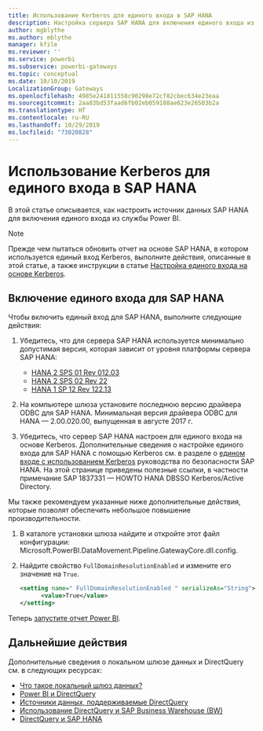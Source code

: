 ```yaml
---
title: Использование Kerberos для единого входа в SAP HANA
description: Настройка сервера SAP HANA для включения единого входа из службы Power BI
author: mgblythe
ms.author: mblythe
manager: kfile
ms.reviewer: ''
ms.service: powerbi
ms.subservice: powerbi-gateways
ms.topic: conceptual
ms.date: 10/10/2019
LocalizationGroup: Gateways
ms.openlocfilehash: 4985e241811558c90298e72cf82cbec634e23eaa
ms.sourcegitcommit: 2aa83bd53faad6fb02eb059188ae623e26503b2a
ms.translationtype: HT
ms.contentlocale: ru-RU
ms.lasthandoff: 10/29/2019
ms.locfileid: "73020828"
---
```

# <a name="use-kerberos-for-single-sign-on-sso-to-sap-hana"></a>Использование Kerberos для единого входа в SAP HANA

В этой статье описывается, как настроить источник данных SAP HANA для включения единого входа из службы Power BI.

> [!NOTE]
> Прежде чем пытаться обновить отчет на основе SAP HANA, в котором используется единый вход Kerberos, выполните действия, описанные в этой статье, а также инструкции в статье [Настройка единого входа на основе Kerberos](service-gateway-sso-kerberos.md).

## <a name="enable-sso-for-sap-hana"></a>Включение единого входа для SAP HANA

Чтобы включить единый вход для SAP HANA, выполните следующие действия:

1. Убедитесь, что для сервера SAP HANA используется минимально допустимая версия, которая зависит от уровня платформы сервера SAP HANA:
   - [HANA 2 SPS 01 Rev 012.03](https://launchpad.support.sap.com/#/notes/2557386)
   - [HANA 2 SPS 02 Rev 22](https://launchpad.support.sap.com/#/notes/2547324)
   - [HANA 1 SP 12 Rev 122.13](https://launchpad.support.sap.com/#/notes/2528439)

2. На компьютере шлюза установите последнюю версию драйвера ODBC для SAP HANA. Минимальная версия драйвера ODBC для HANA — 2.00.020.00, выпущенная в августе 2017 г.

3. Убедитесь, что сервер SAP HANA настроен для единого входа на основе Kerberos. Дополнительные сведения о настройке единого входа для SAP HANA с помощью Kerberos см. в разделе о [едином входе с использованием Kerberos](https://help.sap.com/viewer/b3ee5778bc2e4a089d3299b82ec762a7/2.0.03/1885fad82df943c2a1974f5da0eed66d.html) руководства по безопасности SAP HANA. На этой странице приведены полезные ссылки, в частности примечание SAP 1837331 — HOWTO HANA DBSSO Kerberos/Active Directory.

Мы также рекомендуем указанные ниже дополнительные действия, которые позволят обеспечить небольшое повышение производительности.

1. В каталоге установки шлюза найдите и откройте этот файл конфигурации: Microsoft.PowerBI.DataMovement.Pipeline.GatewayCore.dll.config.

2. Найдите свойство `FullDomainResolutionEnabled` и измените его значение на `True`.

    ```xml
    <setting name=" FullDomainResolutionEnabled " serializeAs="String">
          <value>True</value>
    </setting>
    ```

Теперь [запустите отчет Power BI](service-gateway-sso-kerberos.md#run-a-power-bi-report).

## <a name="next-steps"></a>Дальнейшие действия

Дополнительные сведения о локальном шлюзе данных и DirectQuery см. в следующих ресурсах:

* [Что такое локальный шлюз данных?](/data-integration/gateway/service-gateway-getting-started)
* [Power BI и DirectQuery](desktop-directquery-about.md)
* [Источники данных, поддерживаемые DirectQuery](desktop-directquery-data-sources.md)
* [Использование DirectQuery и SAP Business Warehouse (BW)](desktop-directquery-sap-bw.md)
* [DirectQuery и SAP HANA](desktop-directquery-sap-hana.md)
